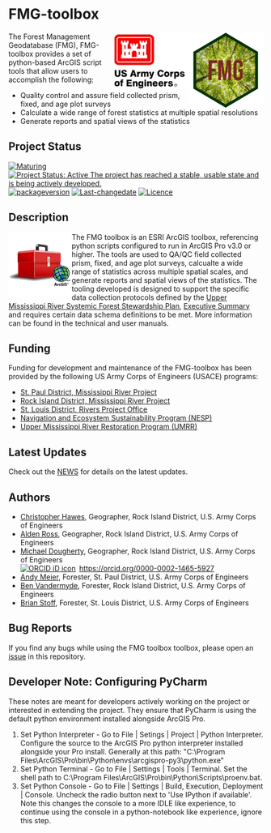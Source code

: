 

# FMG-toolbox

<img src="images/FMG-hex_400.png" width=150 align="right" />
<img src="images/USACE_200.png" width=150 align="right" />

The Forest Management Geodatabase (FMG), FMG-toolbox provides a set of python-based ArcGIS script tools that allow users to accomplish the following:
- Quality control and assure field collected prism, fixed, and age plot surveys
- Calculate a wide range of forest statistics at multiple spatial resolutions
- Generate reports and spatial views of the statistics



## Project Status
[![Maturing](https://img.shields.io/badge/lifecycle-maturing-blue.svg)](https://www.tidyverse.org/lifecycle)
[![Project Status: Active The project has reached a stable, usable state and is being actively developed.](https://www.repostatus.org/badges/latest/active.svg)](https://www.repostatus.org/#active)
[![packageversion](https://img.shields.io/badge/Package%20version-0.0.1-orange.svg?style=flat-square)](commits/main)
[![Last-changedate](https://img.shields.io/badge/last%20change-2022--11--23-yellowgreen.svg)](commits/main)
[![Licence](https://img.shields.io/badge/licence-CC0-blue.svg)](http://choosealicense.com/licenses/cc0-1.0/)



## Description
<img src="images/ArcGISToolbox.jpg" width=125 align="left"  />

The FMG toolbox is an ESRI ArcGIS toolbox, referencing python scripts configured to run in ArcGIS Pro v3.0 or higher. The tools are used to QA/QC field collected prism, fixed, and age plot surveys, calcualte a wide range of statistics across multiple spatial scales, and generate reports and spatial views of the statistics. The tooling developed is designed to support the specific data collection protocols defined by the [Upper Mississippi River Systemic Forest Stewardship Plan](https://www.mvd.usace.army.mil/Portals/52/docs/regional_flood_risk_management/our_mississippi/UMRSystemicFSP7-26-12.pdf), [Executive Summary](https://www.mvd.usace.army.mil/Portals/52/docs/regional_flood_risk_management/our_mississippi/UMR/UMR%20Systemic%20FSP%20-%20Exec%20Summary%20Aug%202012.pdf) and requires certain data schema definitions to be met. More information can be found in the technical and user manuals.  



## Funding
Funding for development and maintenance of the FMG-toolbox has been provided by the following US Army Corps of Engineers (USACE) programs:

* [St. Paul District, Mississippi River Project](https://www.mvp.usace.army.mil/Missions/Recreation/)
* [Rock Island District, Mississippi River Project](https://www.mvr.usace.army.mil/Missions/Recreation/Mississippi-River-Project/)
* [St. Louis District, Rivers Project Office](https://www.mvs.usace.army.mil/Missions/Recreation/Rivers-Project-Office/)
* [Navigation and Ecosystem Sustainability Program (NESP)](https://www.mvr.usace.army.mil/Rock-Island-District/Programs/NESP/)
* [Upper Mississippi River Restoration Program (UMRR)](https://www.mvr.usace.army.mil/Missions/Environmental-Stewardship/Upper-Mississippi-River-Restoration/)



## Latest Updates
Check out the [NEWS](NEWS.md) for details on the latest updates.  



## Authors
* [Christopher Hawes](mailto:Christopher.C.Hawes@usace.army.mil), Geographer, Rock Island District, U.S. Army Corps of Engineers
* [Alden Ross](mailto:alden.g.ross@usace.army.mil), Geographer, Rock Island District, U.S. Army Corps of Engineers
* [Michael Dougherty](mailto:Michael.P.Dougherty@usace.army.mil), Geographer, Rock Island District, U.S. Army Corps of Engineers <div itemscope itemtype="https://schema.org/Person"><a itemprop="sameAs" content="https://orcid.org/0000-0002-1465-5927" href="https://orcid.org/0000-0002-1465-5927" target="orcid.widget" rel="me noopener noreferrer" style="vertical-align:top;"><img src="https://orcid.org/sites/default/files/images/orcid_16x16.png" style="width:1em;margin-right:.5em;" alt="ORCID iD icon">https://orcid.org/0000-0002-1465-5927</a></div>
* [Andy Meier](Andrew.R.Meier@usace.army.mil), Forester, St. Paul District, U.S. Army Corps of Engineers
* [Ben Vandermyde](mailto:Benjamin.J.Vandermyde@usace.army.mil), Forester, Rock Island District, U.S. Army Corps of Engineers
* [Brian Stoff](Brian.W.Stoff@usace.army.mil), Forester, St. Louis District, U.S. Army Corps of Engineers



## Bug Reports
If you find any bugs while using the FMG toolbox toolbox, please open an [issue](https://github.com/ForestManagementGeodatabase/FMG-toolbox/issues) in this repository. 



## Developer Note: Configuring PyCharm
These notes are meant for developers actively working on the project or interested in extending the project. They ensure that PyCharm is using the default python environment installed alongside ArcGIS Pro.
1. Set Python Interpreter - Go to File | Setings | Project <Project Name> | Python Interpreter. Configure the source to the ArcGIS Pro python interpreter installed alongside your Pro install. Generally at this path: "C:\Program Files\ArcGIS\Pro\bin\Python\envs\arcgispro-py3\python.exe"
2. Set Python Terminal - Go to File | Settings | Tools | Terminal. Set the shell path to C:\Program Files\ArcGIS\Pro\bin\Python\Scripts\proenv.bat.
3. Set Python Console - Go to File | Settings | Build, Execution, Deployment | Console. Uncheck the radio button next to 'Use IPython if available'. Note this changes the console to a more IDLE like experience, to continue using the console in a python-notebook like experience, ignore this step.


